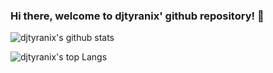 ### Hi there, welcome to djtyranix' github repository! 👋

<!--
**djtyranix/djtyranix** is a ✨ _special_ ✨ repository because its `README.md` (this file) appears on your GitHub profile.

Here are some ideas to get you started:

- 🔭 I’m currently working on ...
- 🌱 I’m currently learning ...
- 👯 I’m looking to collaborate on ...
- 🤔 I’m looking for help with ...
- 💬 Ask me about ...
- 📫 How to reach me: ...
- 😄 Pronouns: ...
- ⚡ Fun fact: ...
-->

![djtyranix's github stats](https://github-readme-stats.vercel.app/api?username=djtyranix&show_icons=true&theme=synthwave)

![djtyranix's top Langs](https://github-readme-stats.vercel.app/api/top-langs/?username=djtyranix&layout=compact&theme=synthwave)
